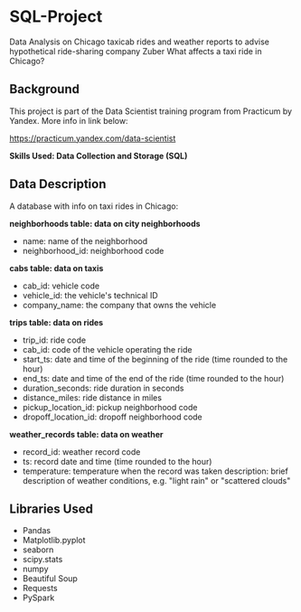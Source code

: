 # SQL-Project
Data Analysis on Chicago taxicab rides and weather reports to advise hypothetical ride-sharing company Zuber
What affects a taxi ride in Chicago?

## Background
This project is part of the Data Scientist training program from Practicum by Yandex. More info in link below:

https://practicum.yandex.com/data-scientist

**Skills Used: Data Collection and Storage (SQL)**

## Data Description
A database with info on taxi rides in Chicago:

**neighborhoods table: data on city neighborhoods**

* name: name of the neighborhood
* neighborhood_id: neighborhood code

**cabs table: data on taxis**

* cab_id: vehicle code
* vehicle_id: the vehicle's technical ID
* company_name: the company that owns the vehicle

**trips table: data on rides**

* trip_id: ride code
* cab_id: code of the vehicle operating the ride
* start_ts: date and time of the beginning of the ride (time rounded to the hour)
* end_ts: date and time of the end of the ride (time rounded to the hour)
* duration_seconds: ride duration in seconds
* distance_miles: ride distance in miles
* pickup_location_id: pickup neighborhood code
* dropoff_location_id: dropoff neighborhood code

**weather_records table: data on weather**

* record_id: weather record code
* ts: record date and time (time rounded to the hour)
* temperature: temperature when the record was taken
description: brief description of weather conditions, e.g. "light rain" or "scattered clouds"

## Libraries Used
* Pandas
* Matplotlib.pyplot
* seaborn
* scipy.stats
* numpy
* Beautiful Soup
* Requests
* PySpark
